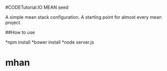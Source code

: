 #CODETutorial.IO MEAN seed

A simple mean stack configuration. A starting point for almost every mean project.

##How to use

*npm install
*bower install
*node server.js


# mhan

